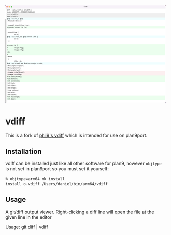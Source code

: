 <div style="text-align:center">
  <img src="https://raw.githubusercontent.com/dnjp/vdiff/master/resources/screenshot.png" alt="drawing" width="512"/>
</div>

# vdiff

This is a fork of [phil9's vdiff](https://shithub.us/phil9/vdiff/HEAD/info.html)
which is intended for use on plan9port.


## Installation

vdiff can be installed just like all other software for plan9, however
`objtype` is not set in plan9port so you must set it yourself:

```
% objtype=arm64 mk install
install o.vdiff /Users/daniel/bin/arm64/vdiff
```

## Usage

A git/diff output viewer.
Right-clicking a diff line will open the file at the given line in the editor

Usage: git diff | vdiff
